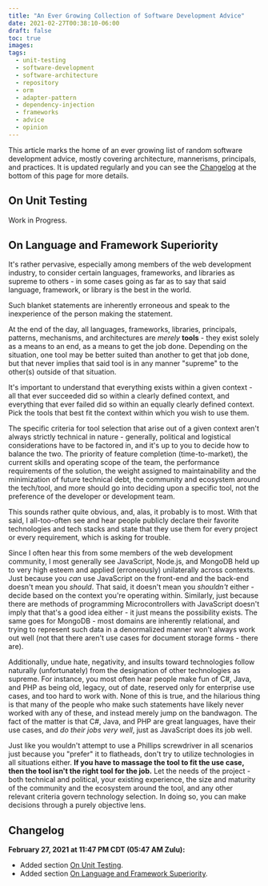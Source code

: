 ```yaml
---
title: "An Ever Growing Collection of Software Development Advice"
date: 2021-02-27T00:38:10-06:00
draft: false
toc: true
images:
tags:
  - unit-testing
  - software-development
  - software-architecture
  - repository
  - orm
  - adapter-pattern
  - dependency-injection
  - frameworks
  - advice
  - opinion
---
```


This article marks the home of an ever growing list of random software development advice, mostly covering architecture, mannerisms, principals, and practices. It is updated regularly and you can see the [Changelog]() at the bottom of this page for more details.

## On Unit Testing

Work in Progress.

<!-- A generally erroneous but still all-too-prominent *practice* when writing unit tests is to rely heavily on mocks and mocking frameworks. Specifically, this issue seems to stem from an equally erroneous and equally all-too-common *idea* that the definition of a "unit" in a "unit test" is a single function or class. The aforementioned practice follows logically from that idea - if the unit is the function under test and only the function under test, you can't possibly allow logic within external dependencies used by that function to influence the results of the test. As stated, this is false. Many will say that a unit test requires the mocking of all dependencies while an integration test allows the inclusion of dependencies. -->

## On Language and Framework Superiority

It's rather pervasive, especially among members of the web development industry, to consider certain languages, frameworks, and libraries as supreme to others - in some cases going as far as to say that said language, framework, or library is the best in the world.

Such blanket statements are inherently erroneous and speak to the inexperience of the person making the statement.

At the end of the day, all languages, frameworks, libraries, principals, patterns, mechanisms, and architectures are *merely* **tools** - they exist solely as a means to an end, as a means to get the job done. Depending on the situation, one tool may be better suited than another to get that job done, but that never implies that said tool is in any manner "supreme" to the other(s) outside of that situation.

It's important to understand that everything exists within a given context - all that ever succeeded did so within a clearly defined context, and everything that ever failed did so within an equally clearly defined context. Pick the tools that best fit the context within which you wish to use them.

The specific criteria for tool selection that arise out of a given context aren't always strictly technical in nature - generally, political and logistical considerations have to be factored in, and it's up to you to decide how to balance the two. The priority of feature completion (time-to-market), the current skills and operating scope of the team, the performance requirements of the solution, the weight assigned to maintainability and the minimization of future technical debt, the community and ecosystem around the tech/tool, and more should go into deciding upon a specific tool, not the preference of the developer or development team.

This sounds rather quite obvious, and, alas, it probably is to most. With that said, I all-too-often see and hear people publicly declare their favorite technologies and tech stacks and state that they use them for every project or every requirement, which is asking for trouble.

Since I often hear this from some members of the web development community, I most generally see JavaScript, Node.js, and MongoDB held up to very high esteem and applied (erroneously) unilaterally across contexts. Just because you *can* use JavaScript on the front-end and the back-end doesn't mean you *should*. That said, it doesn't mean you *shouldn't* either - decide based on the context you're operating within. Similarly, just because there are methods of programming Microcontrollers with JavaScript doesn't imply that that's a good idea either - it just means the possibility exists. The same goes for MongoDB - most domains are inherently relational, and trying to represent such data in a denormalized manner won't always work out well (not that there aren't use cases for document storage forms - there are).

Additionally, undue hate, negativity, and insults toward technologies follow naturally (unfortunately) from the designation of other technologies as supreme. For instance, you most often hear people make fun of C#, Java, and PHP as being old, legacy, out of date, reserved only for enterprise use cases, and too hard to work with. None of this is true, and the hilarious thing is that many of the people who make such statements have likely never worked with any of these, and instead merely jump on the bandwagon. The fact of the matter is that C#, Java, and PHP are great languages, have their use cases, and *do their jobs very well*, just as JavaScript does its job well.

Just like you wouldn't attempt to use a Phillips screwdriver in all scenarios just because you "prefer" it to flatheads, don't try to utilize technologies in all situations either. **If you have to massage the tool to fit the use case, then the tool isn't the right tool for the job.** Let the needs of the project - both technical and political, your existing experience, the size and maturity of the community and the ecosystem around the tool, and any other relevant criteria govern technology selection. In doing so, you can make decisions through a purely objective lens.

## Changelog

**February 27, 2021 at 11:47 PM CDT (05:47 AM Zulu):**
- Added section [On Unit Testing](#on-unit-testing).
- Added section [On Language and Framework Superiority](#on-language-and-framework-superiority).